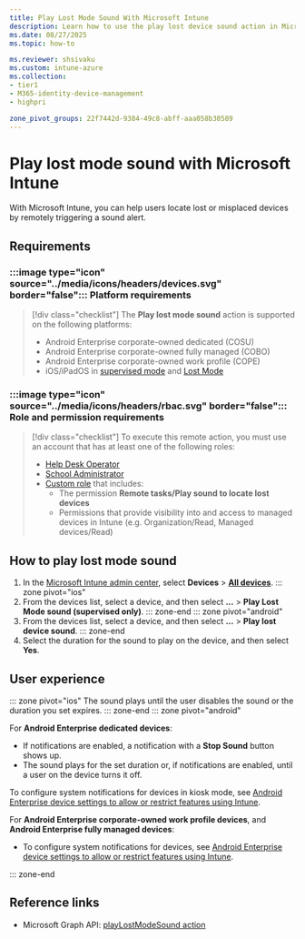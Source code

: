 ```yaml
---
title: Play Lost Mode Sound With Microsoft Intune
description: Learn how to use the play lost device sound action in Microsoft Intune to remotely trigger a sound alert on a lost or stolen device.
ms.date: 08/27/2025
ms.topic: how-to

ms.reviewer: shsivaku
ms.custom: intune-azure
ms.collection:
- tier1
- M365-identity-device-management
- highpri

zone_pivot_groups: 22f7442d-9384-49c8-abff-aaa058b30589
---
```


# Play lost mode sound with Microsoft Intune

With Microsoft Intune, you can help users locate lost or misplaced devices by remotely triggering a sound alert.

## Requirements

### :::image type="icon" source="../media/icons/headers/devices.svg" border="false"::: Platform requirements

> [!div class="checklist"]
> The **Play lost mode sound** action is supported on the following platforms:
> - Android Enterprise corporate-owned dedicated (COSU)
> - Android Enterprise corporate-owned fully managed (COBO)
> - Android Enterprise corporate-owned work profile (COPE)
> - iOS/iPadOS in [supervised mode](/intune/intune-service/remote-actions/device-supervised-mode) and [Lost Mode](device-lost-mode.md)

### :::image type="icon" source="../media/icons/headers/rbac.svg" border="false"::: Role and permission requirements

> [!div class="checklist"]
> To execute this remote action, you must use an account that has at least one of the following roles:
>
> - [Help Desk Operator][INT-R1]
> - [School Administrator][INT-R2]
> - [Custom role][INT-RC] that includes:
>   - The permission **Remote tasks/Play sound to locate lost devices**
>   - Permissions that provide visibility into and access to managed devices in Intune (e.g. Organization/Read, Managed devices/Read)

## How to play lost mode sound

1. In the [Microsoft Intune admin center][INT-AC], select **Devices** > [**All devices**][INT-ALLD].
::: zone pivot="ios"
2. From the devices list, select a device, and then select **...** > **Play Lost Mode sound (supervised only)**.
::: zone-end
::: zone pivot="android"
2. From the devices list, select a device, and then select **...** > **Play lost device sound**.
::: zone-end
3. Select the duration for the sound to play on the device, and then select **Yes**.

## User experience

::: zone pivot="ios"
The sound plays until the user disables the sound or the duration you set expires.
::: zone-end
::: zone pivot="android"

For **Android Enterprise dedicated devices**:

   - If notifications are enabled, a notification with a **Stop Sound** button shows up.
   - The sound plays for the set duration or, if notifications are enabled, until a user on the device turns it off.

To configure system notifications for devices in kiosk mode, see [Android Enterprise device settings to allow or restrict features using Intune](../configuration/device-restrictions-android-for-work.md).

For **Android Enterprise corporate-owned work profile devices**, and **Android Enterprise fully managed devices**:
   - To configure system notifications for devices, see [Android Enterprise device settings to allow or restrict features using Intune](../configuration/device-restrictions-android-for-work.md).

::: zone-end

## Reference links

- Microsoft Graph API: [playLostModeSound action][GRAPH-1]

<!--links-->

[INT-AC]: https://go.microsoft.com/fwlink/?linkid=2109431
[INT-ALLD]: https://go.microsoft.com/fwlink/?linkid=2333814
[INT-AC2]: https://go.microsoft.com/fwlink/?linkid=2109431#view/Microsoft_Intune_Devices/DeviceActionList.ReactView

[INT-RC]: /intune/intune-service/fundamentals/create-custom-role
[INT-R1]: /intune/intune-service/fundamentals/role-based-access-control-reference#help-desk-operator
[INT-R2]: /intune/intune-service/fundamentals/role-based-access-control-reference#school-administrator

[GRAPH-1]: /graph/api/intune-devices-manageddevice-playlostmodesound
